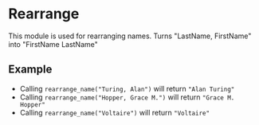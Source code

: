 Rearrange
=========

This module is used for rearranging names.
Turns "LastName, FirstName" into "FirstName LastName"

## Example

* Calling `rearrange_name("Turing, Alan")` will return `"Alan Turing"` 
* Calling `rearrange_name("Hopper, Grace M.")` will return `"Grace M. Hopper"`
* Calling `rearrange_name("Voltaire")` will return `"Voltaire"`